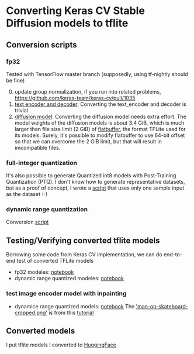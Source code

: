 # Converting Keras CV Stable Diffusion models to tflite

## Conversion scripts

### fp32 
Tested with TensorFlow master branch (supposedly, using tf-nightly should be fine)

0. update group normalization, if you run into related problems, https://github.com/keras-team/keras-cv/pull/1035
1. [text encoder and decoder](convert_text_encoder_and_decoder_to_tflite_models.ipynb): Converting the text_encoder and decoder is trivial.
2. [diffusion model](convert_keras_diffusion_model_into_two_tflite_models.ipynb): Converting the diffusion model needs extra effort. The model weights of the diffusion models is about 3.4 GiB, which is much larger than file size limit (2 GiB) of [flatbuffer](https://google.github.io/flatbuffers/), the format TFLite used for its models. Surely, it's possible to modify flatbuffer to use 64-bit offset so that we can overcome the 2 GiB limit, but that will result in imcompatible files.

### full-integer quantization
It's also possible to generate Quantized int8 models with Post-Training Quantization (PTQ). I don't know how to generate representative datasets, but as a proof of concept, I wrote a [script](convert_keras_diffusion_model_into_two_tflite_models_qint8.ipynb) that uses only one sample input as the dataset :-)

### dynamic range quantization
Conversion [script](https://github.com/freedomtan/keras_cv_stable_diffusion_to_tflite/blob/main/convert_to_tflite_models_with_dynamic_range.py)

## Testing/Verifying converted tflite models
Borrowing some code from Keras CV implementation, we can do end-to-end test of converted TFLite models
* fp32 modeles: [notebook](text_to_image_using_converted_tflite_models.ipynb)
* dynamic range quantized modeles: [notebook](text_to_image_using_converted_tflite_models_dynamic.ipynb)

### test image encoder model with inpainting 
* dynamice range quantized models: [notebook](inpainting_using_converted_tflite_models_dynamic_2_in_1.ipynb)
The ['man-on-skateboard-cropped.png'](man-on-skateboard-cropped.png) is from this [tutorial](https://www.assemblyai.com/blog/stable-diffusion-in-keras-a-simple-tutorial/)

## Converted models
I put tflite models I converted to [HuggingFace](https://huggingface.co/freedomtw/stable_diffusion_tflite)

